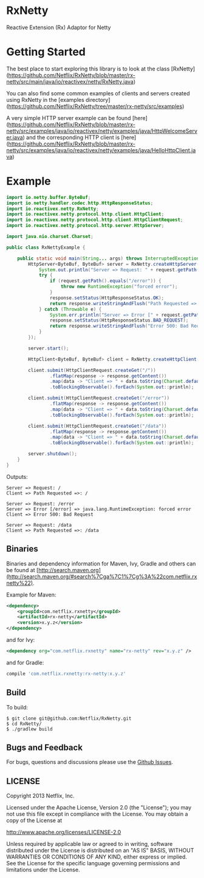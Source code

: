 RxNetty
=======

Reactive Extension (Rx) Adaptor for Netty

Getting Started
==========

The best place to start exploring this library is to look at the class [RxNetty] (https://github.com/Netflix/RxNetty/blob/master/rx-netty/src/main/java/io/reactivex/netty/RxNetty.java)

You can also find some common examples of clients and servers created using RxNetty in the [examples directory] (https://github.com/Netflix/RxNetty/tree/master/rx-netty/src/examples)

A very simple HTTP server example can be found [here] (https://github.com/Netflix/RxNetty/blob/master/rx-netty/src/examples/java/io/reactivex/netty/examples/java/HttpWelcomeServer.java)
and the corresponding HTTP client is [here] (https://github.com/Netflix/RxNetty/blob/master/rx-netty/src/examples/java/io/reactivex/netty/examples/java/HelloHttpClient.java)


Example
==========

```java
import io.netty.buffer.ByteBuf;
import io.netty.handler.codec.http.HttpResponseStatus;
import io.reactivex.netty.RxNetty;
import io.reactivex.netty.protocol.http.client.HttpClient;
import io.reactivex.netty.protocol.http.client.HttpClientRequest;
import io.reactivex.netty.protocol.http.server.HttpServer;

import java.nio.charset.Charset;

public class RxNettyExample {

    public static void main(String... args) throws InterruptedException {
        HttpServer<ByteBuf, ByteBuf> server = RxNetty.createHttpServer(8080, (request, response) -> {
            System.out.println("Server => Request: " + request.getPath());
            try {
                if (request.getPath().equals("/error")) {
                    throw new RuntimeException("forced error");
                }
                response.setStatus(HttpResponseStatus.OK);
                return response.writeStringAndFlush("Path Requested =>: " + request.getPath() + "\n");
            } catch (Throwable e) {
                System.err.println("Server => Error [" + request.getPath() + "] => " + e);
                response.setStatus(HttpResponseStatus.BAD_REQUEST);
                return response.writeStringAndFlush("Error 500: Bad Request\n");
            }
        });

        server.start();

        HttpClient<ByteBuf, ByteBuf> client = RxNetty.createHttpClient("localhost", 8080);

        client.submit(HttpClientRequest.createGet("/"))
                .flatMap(response -> response.getContent())
                .map(data -> "Client => " + data.toString(Charset.defaultCharset()))
                .toBlockingObservable().forEach(System.out::println);

        client.submit(HttpClientRequest.createGet("/error"))
                .flatMap(response -> response.getContent())
                .map(data -> "Client => " + data.toString(Charset.defaultCharset()))
                .toBlockingObservable().forEach(System.out::println);

        client.submit(HttpClientRequest.createGet("/data"))
                .flatMap(response -> response.getContent())
                .map(data -> "Client => " + data.toString(Charset.defaultCharset()))
                .toBlockingObservable().forEach(System.out::println);

        server.shutdown();
    }
}
```

Outputs:

```
Server => Request: /
Client => Path Requested =>: /

Server => Request: /error
Server => Error [/error] => java.lang.RuntimeException: forced error
Client => Error 500: Bad Request

Server => Request: /data
Client => Path Requested =>: /data
```


## Binaries

Binaries and dependency information for Maven, Ivy, Gradle and others can be found at [http://search.maven.org](http://search.maven.org/#search%7Cga%7C1%7Cg%3A%22com.netflix.rxnetty%22).

Example for Maven:

```xml
<dependency>
    <groupId>com.netflix.rxnetty</groupId>
    <artifactId>rx-netty</artifactId>
    <version>x.y.z</version>
</dependency>
```
and for Ivy:

```xml
<dependency org="com.netflix.rxnetty" name="rx-netty" rev="x.y.z" />
```
and for Gradle:

```groovy
compile 'com.netflix.rxnetty:rx-netty:x.y.z'
```

## Build

To build:

```
$ git clone git@github.com:Netflix/RxNetty.git
$ cd RxNetty/
$ ./gradlew build
```


## Bugs and Feedback

For bugs, questions and discussions please use the [Github Issues](https://github.com/Netflix/RxNetty/issues).

 
## LICENSE

Copyright 2013 Netflix, Inc.

Licensed under the Apache License, Version 2.0 (the "License");
you may not use this file except in compliance with the License.
You may obtain a copy of the License at

<http://www.apache.org/licenses/LICENSE-2.0>

Unless required by applicable law or agreed to in writing, software
distributed under the License is distributed on an "AS IS" BASIS,
WITHOUT WARRANTIES OR CONDITIONS OF ANY KIND, either express or implied.
See the License for the specific language governing permissions and
limitations under the License.

